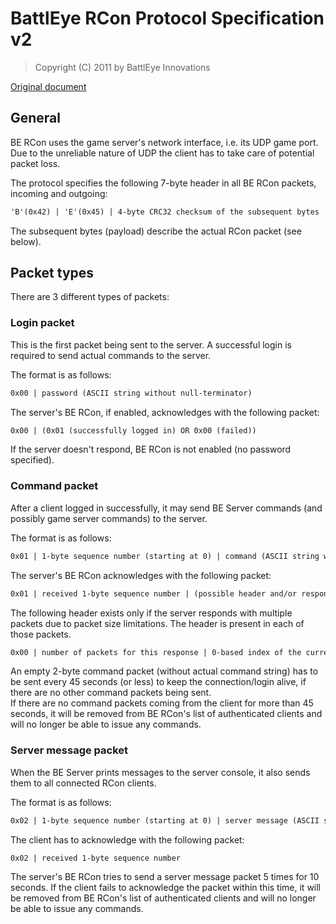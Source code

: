 # BattlEye RCon Protocol Specification v2

> Copyright (C) 2011 by BattlEye Innovations

[Original document](https://www.battleye.com/downloads/BERConProtocol.txt)

## General

BE RCon uses the game server's network interface, i.e. its UDP game port.  
Due to the unreliable nature of UDP the client has to take care of potential packet loss.

The protocol specifies the following 7-byte header in all BE RCon packets, incoming and outgoing:

```txt
'B'(0x42) | 'E'(0x45) | 4-byte CRC32 checksum of the subsequent bytes | 0xFF
```

The subsequent bytes (payload) describe the actual RCon packet (see below).

## Packet types

There are 3 different types of packets:

### Login packet

This is the first packet being sent to the server.
A successful login is required to send actual commands to the server.

The format is as follows:

```txt
0x00 | password (ASCII string without null-terminator)
```

The server's BE RCon, if enabled, acknowledges with the following packet:

```txt
0x00 | (0x01 (successfully logged in) OR 0x00 (failed))
```

If the server doesn't respond, BE RCon is not enabled (no password specified).

### Command packet

After a client logged in successfully, it may send BE Server commands (and possibly game server commands) to the server.

The format is as follows:

```txt
0x01 | 1-byte sequence number (starting at 0) | command (ASCII string without null-terminator)
```

The server's BE RCon acknowledges with the following packet:

```txt
0x01 | received 1-byte sequence number | (possible header and/or response (ASCII string without null-terminator) OR nothing)
```

The following header exists only if the server responds with multiple packets due to packet size limitations. The header is present in each of those packets.

```txt
0x00 | number of packets for this response | 0-based index of the current packet
```

An empty 2-byte command packet (without actual command string) has to be sent every 45 seconds (or less) to keep the connection/login alive, if there are no other command packets being sent.  
If there are no command packets coming from the client for more than 45 seconds, it will be removed from BE RCon's list of authenticated clients and will no longer be able to issue any commands.

### Server message packet

When the BE Server prints messages to the server console, it also sends them to all connected RCon clients.

The format is as follows:

```txt
0x02 | 1-byte sequence number (starting at 0) | server message (ASCII string without null-terminator)
```

The client has to acknowledge with the following packet:

```txt
0x02 | received 1-byte sequence number
```

The server's BE RCon tries to send a server message packet 5 times for 10 seconds. If the client fails to acknowledge the packet within this time, it will be removed from BE RCon's list of authenticated clients and will no longer be able to issue any commands.
